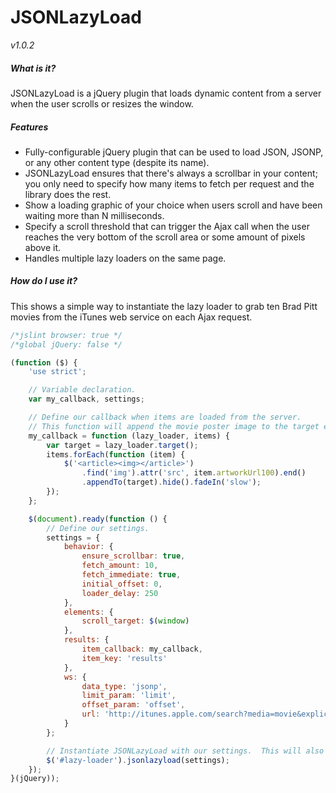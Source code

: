# JSONLazyLoad
*v1.0.2*

##### What is it?
JSONLazyLoad is a jQuery plugin that loads dynamic content from a server when the user scrolls or resizes the window.

##### Features
- Fully-configurable jQuery plugin that can be used to load JSON, JSONP, or any other content type (despite its name).
- JSONLazyLoad ensures that there's always a scrollbar in your content; you only need to specify how many items to fetch per request and the library does the rest.
- Show a loading graphic of your choice when users scroll and have been waiting more than N milliseconds.
- Specify a scroll threshold that can trigger the Ajax call when the user reaches the very bottom of the scroll area or some amount of pixels above it.
- Handles multiple lazy loaders on the same page.

##### How do I use it?

This shows a simple way to instantiate the lazy loader to grab ten Brad Pitt movies from the iTunes web service on each Ajax request.

```javascript
/*jslint browser: true */
/*global jQuery: false */

(function ($) {
    'use strict';

    // Variable declaration.
    var my_callback, settings;

    // Define our callback when items are loaded from the server.
    // This function will append the movie poster image to the target element.
    my_callback = function (lazy_loader, items) {
        var target = lazy_loader.target();
        items.forEach(function (item) {
            $('<article><img></article>')
                .find('img').attr('src', item.artworkUrl100).end()
                .appendTo(target).hide().fadeIn('slow');
        });
    };

    $(document).ready(function () {
        // Define our settings.
        settings = {
            behavior: {
                ensure_scrollbar: true,
                fetch_amount: 10,
                fetch_immediate: true,
                initial_offset: 0,
                loader_delay: 250
            },
            elements: {
                scroll_target: $(window)
            },
            results: {
                item_callback: my_callback,
                item_key: 'results'
            },
            ws: {
                data_type: 'jsonp',
                limit_param: 'limit',
                offset_param: 'offset',
                url: 'http://itunes.apple.com/search?media=movie&explicit=No&term=Brad+Pitt'
            }
        };

        // Instantiate JSONLazyLoad with our settings.  This will also fire off the initial Ajax request(s).
        $('#lazy-loader').jsonlazyload(settings);
    });
}(jQuery));
```